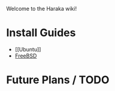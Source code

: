 Welcome to the Haraka wiki!


# Install Guides

* [[Ubuntu]]
* [FreeBSD](http://www.tnpi.net/wiki/MT6_SMTP)


# Future Plans / TODO
